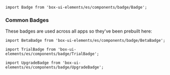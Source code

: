 `import Badge from 'box-ui-elements/es/components/badge/Badge';`

### Common Badges

These badges are used across all apps so they've been prebuilt here:

`import BetaBadge from 'box-ui-elements/es/components/badge/BetaBadge';`

`import TrialBadge from 'box-ui-elements/es/components/badge/TrialBadge';`

`import UpgradeBadge from 'box-ui-elements/es/components/badge/UpgradeBadge';`
